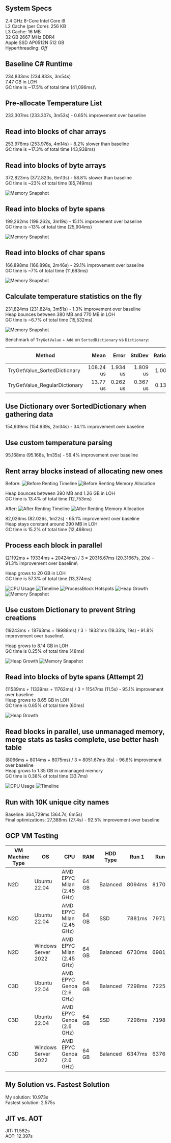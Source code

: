 
## System Specs

2.4 GHz 8-Core Intel Core i9\
L2 Cache (per Core): 256 KB\
L3 Cache:	16 MB\
32 GB 2667 MHz DDR4\
Apple SSD AP0512N 512 GB\
Hyperthreading: *Off*

## Baseline C# Runtime

234,833ms (234.833s, 3m54s)\
7.47 GB in LOH\
GC time is ~17.5% of total time (41,096ms)\

## Pre-allocate Temperature List

233,307ms (233.307s, 3m53s) - 0.65% improvement over baseline

## Read into blocks of char arrays

253,976ms (253.976s, 4m14s) - 8.2% slower than baseline\
GC time is ~17.3% of total time (43,938ms)

## Read into blocks of byte arrays

372,823ms (372.823s, 6m13s) - 58.8% slower than baseline\
GC time is ~23% of total time (85,749ms)

![Memory Snapshot](./assets/MemorySnapshot1.png)

## Read into blocks of byte spans

199,262ms (199.262s, 3m19s) - 15.1% improvement over baseline\
GC time is ~13% of total time (25,904ms)

![Memory Snapshot](./assets/MemorySnapshot2.png)

## Read into blocks of char spans

166,898ms (166.898s, 2m46s) - 29.1% improvement over baseline\
GC time is ~7% of total time (11,683ms)

![Memory Snapshot](./assets/MemorySnapshot3.png)

## Calculate temperature statistics on the fly

231,824ms (231.824s, 3m51s) - 1.3% improvement over baseline\
Heap bounces between 380 MB and 770 MB in LOH\
GC time is ~6.7% of total time (15,532ms)

![Memory Snapshot](./assets/MemorySnapshot4.png)

Benchmark of `TryGetValue` + `Add` on `SortedDictionary` vs `Dictionary`:

| Method                        | Mean      | Error    | StdDev   | Ratio | Gen0   | Gen1   | Allocated | Alloc Ratio |
|------------------------------ |----------:|---------:|---------:|------:|-------:|-------:|----------:|------------:|
| TryGetValue_SortedDictionary  | 108.24 us | 1.934 us | 1.809 us |  1.00 | 2.6855 | 0.1221 |   22.7 KB |        1.00 |
| TryGetValue_RegularDictionary |  13.77 us | 0.262 us | 0.367 us |  0.13 | 2.6550 |      - |  21.79 KB |        0.96 |

## Use Dictionary over SortedDictionary when gathering data

154,939ms (154.939s, 2m34s) - 34.1% improvement over baseline

## Use custom temperature parsing

95,168ms (95.168s, 1m35s) - 59.4% improvement over baseline

## Rent array blocks instead of allocating new ones

Before:
![Before Renting Timeline](./assets/BeforeRentTimeline.png)
![Before Renting Memory Allocation](./assets/BeforeRentMemoryAlloc.png)

Heap bounces between 390 MB and 1.26 GB in LOH\
GC time is 13.4% of total time (12,753ms)

After:
![After Renting Timeline](./assets/AfterRentTimeline.png)
![After Renting Memory Allocation](./assets/AfterRentMemoryAlloc.png)

82,026ms (82.026s, 1m22s) - 65.1% improvement over baseline\
Heap stays constant around 390 MB in LOH\
GC time is 15.2% of total time (12,468ms)

## Process each block in parallel

(21192ms + 19334ms + 20424ms) / 3 = 20316.67ms (20.31667s, 20s) - 91.3% improvement over baseline\

Heap grows to 20 GB in LOH\
GC time is 57.3% of total time (13,374ms)

![CPU Usage](./assets/MultiThreadingCpu1.png)
![Timeline](./assets/MultiThreadingTimeline1.png)
![ProcessBlock Hotspots](./assets/ProcessBlockHotspots.png)
![Heap Growth](./assets/MultiThreadingHeap1.png)
![Memory Snapshot](./assets/MultiThreadingMemorySnapshot.png)

## Use custom Dictionary to prevent String creations

(19243ms + 18763ms + 19988ms) / 3 = 19331ms (19.331s, 19s) - 91.8% improvement over baseline\

Heap grows to 8.14 GB in LOH\
GC time is 0.25% of total time (48ms)

![Heap Growth](./assets/MultiThreadingHeap2.png)
![Memory Snapshot](./assets/MultiThreadingMemorySnapshot2.png)

## Read into blocks of byte spans (Attempt 2)

(11539ms + 11339ms + 11762ms) / 3 = 11547ms (11.5s) - 95.1% improvement over baseline\
Heap grows to 8.65 GB in LOH\
GC time is 0.65% of total time (60ms)

![Heap Growth](./assets/ByteSpanHeap.png)

## Read blocks in parallel, use unmanaged memory, merge stats as tasks complete, use better hash table

(8066ms + 8014ms + 8075ms) / 3 = 8051.67ms (8s) - 96.6% improvement over baseline\
Heap grows to 1.35 GB in unmanaged memory\
GC time is 0.38% of total time (33.7ms)

![CPU Usage](./assets/NativeConcurrentCpu.png)
![Timeline](./assets/NativeConcurrentBlockTimeline.png)

## Run with 10K unique city names

Baseline: 364,729ms (364.7s, 6m5s)\
Final optimizations: 27,388ms (27.4s) - 92.5% improvement over baseline

## GCP VM Testing

| VM Machine Type | OS                  | CPU                       | RAM   | HDD Type | Run 1  | Run 2  | Run 3  | Run 4  | Run 5  | Avg (ms) | Avg (s) | $ / mo   | Compute Cost |
|-----------------|---------------------|---------------------------|-------|----------|--------|--------|--------|--------|--------|----------|---------|----------|--------------|
| N2D             | Ubuntu 22.04        | AMD EPYC Milan (2.45 GHz) | 64 GB | Balanced | 8094ms | 8170ms | 8395ms | 8322ms | 8116ms | 8223.4   | 8.22    | $508.43  | $0.0001324   |
| N2D             | Ubuntu 22.04        | AMD EPYC Milan (2.45 GHz) | 64 GB | SSD      | 7881ms | 7971ms | 7951ms | 7966ms | 7971ms | 7948.0   | 7.95    | $518.93  | $0.0001307   |
| N2D             | Windows Server 2022 | AMD EPYC Milan (2.45 GHz) | 64 GB | Balanced | 6730ms | 6981ms | 7111ms | 6866ms | 6813ms | 6900.2   | 6.90    | $1045.71 | $0.0002286   |
| C3D             | Ubuntu 22.04        | AMD EPYC Genoa (2.6 GHz)  | 64 GB | Balanced | 7298ms | 7225ms | 7195ms | 7163ms | 7192ms | 7214.6   | 7.21    | $545.26  | $0.0001246   |
| C3D             | Ubuntu 22.04        | AMD EPYC Genoa (2.6 GHz)  | 64 GB | SSD      | 7298ms | 7198ms | 7173ms | 7294ms | 7118ms | 7216.2   | 7.22    | $555.76  | $0.0001272   |
| C3D             | Windows Server 2022 | AMD EPYC Genoa (2.6 GHz)  | 64 GB | Balanced | 6347ms | 6376ms | 6219ms | 6365ms | 6597ms | 6380.8   | 6.38    | $1082.54 | $0.0002189   |

## My Solution vs. Fastest Solution

My solution: 10.973s\
Fastest solution: 2.575s

## JIT vs. AOT

JIT: 11.582s\
AOT: 12.397s
